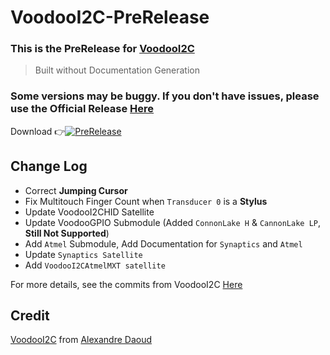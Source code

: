 # VoodooI2C-PreRelease

### This is the PreRelease for [VoodooI2C](https://github.com/alexandred/VoodooI2C)
> Built without Documentation Generation

### Some versions may be buggy. If you don't have issues, please use the **Official Release** [Here](https://github.com/alexandred/VoodooI2C/releases)

Download 👉[![PreRelease](https://img.shields.io/badge/PreRelease-2019.04.07-orange.svg)](https://github.com/williambj1/VoodooI2C-PreRelease/releases)

## Change Log

- Correct **Jumping Cursor**
- Fix Multitouch Finger Count when `Transducer 0` is a **Stylus**
- Update VoodooI2CHID Satellite
- Update VoodooGPIO Submodule (Added `ConnonLake H` & `CannonLake LP`, **Still Not Supported**)
- Add `Atmel` Submodule, Add Documentation for `Synaptics` and `Atmel`
- Update `Synaptics Satellite`
- Add `VoodooI2CAtmelMXT satellite`

For more details, see the commits from VoodooI2C [Here](https://github.com/alexandred/VoodooI2C/commits/master)

## Credit
[VoodooI2C](https://github.com/alexandred/VoodooI2C) from [Alexandre Daoud](https://github.com/alexandred)

